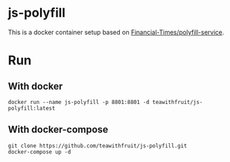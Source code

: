# js-polyfill
This is a docker container setup based on [Financial-Times/polyfill-service](https://github.com/Financial-Times/polyfill-service).
# Run
## With docker
```
docker run --name js-polyfill -p 8801:8801 -d teawithfruit/js-polyfill:latest
```
## With docker-compose
```
git clone https://github.com/teawithfruit/js-polyfill.git
docker-compose up -d
```
